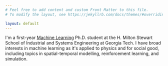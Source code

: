 ```yaml
---
# Feel free to add content and custom Front Matter to this file.
# To modify the layout, see https://jekyllrb.com/docs/themes/#overriding-theme-defaults

layout: default
---
```


I'm a first-year [Machine Learning](ml.gatech.edu) Ph.D. student at the H. Milton Stewart School of Industrial and Systems Engineering at Georgia Tech. I have broad interests in machine learning as it's applied to physics and for social good, including topics in spatial-temporal modelling, reinforcement learning, and simulation.
